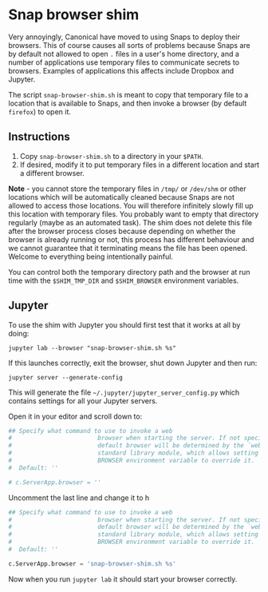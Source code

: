 # Snap browser shim

Very annoyingly, Canonical have moved to using Snaps to deploy their browsers.  This of course causes all sorts of problems because Snaps are by default not allowed to open `.` files in a user's home directory, and a number of applications use temporary files to communicate secrets to browsers. Examples of applications this affects include Dropbox and Jupyter.

The script `snap-browser-shim.sh` is meant to copy that temporary file to a location that is available to Snaps, and then invoke a browser (by default `firefox`) to open it.

## Instructions

1. Copy  `snap-browser-shim.sh` to a directory in your `$PATH`.
2. If desired, modify it to put temporary files in a different location and start a different browser.

**Note** - you cannot store the temporary files in `/tmp/` or `/dev/shm` or other locations which will be automatically cleaned because Snaps are not allowed to access those locations. You will therefore infinitely slowly fill up this location with temporary files. You probably want to empty that directory regularly (maybe as an automated task).  The shim does not delete this file after the browser process closes because depending on whether the browser is already running or not, this process has different behaviour and we cannot guarantee that it terminating means the file has been opened. Welcome to everything being intentionally painful.

You can control both the temporary directory path and the browser at run time with the `$SHIM_TMP_DIR` and `$SHIM_BROWSER` environment variables.

## Jupyter

To use the shim with Jupyter you should first test that it works at all by doing:

```
jupyter lab --browser "snap-browser-shim.sh %s"
```

If this launches correctly, exit the browser, shut down Jupyter and then run:

```
jupyter server --generate-config
```

This will generate the file `~/.jupyter/jupyter_server_config.py` which contains settings for all your Jupyter servers. 

Open it in your editor and scroll down to:

```python
## Specify what command to use to invoke a web
#                        browser when starting the server. If not specified, the
#                        default browser will be determined by the `webbrowser`
#                        standard library module, which allows setting of the
#                        BROWSER environment variable to override it.
#  Default: ''

# c.ServerApp.browser = ''
```

Uncomment the last line and change it to h
```python
## Specify what command to use to invoke a web
#                        browser when starting the server. If not specified, the
#                        default browser will be determined by the `webbrowser`
#                        standard library module, which allows setting of the
#                        BROWSER environment variable to override it.
#  Default: ''

c.ServerApp.browser = 'snap-browser-shim.sh %s' 
```

Now when you run `jupyter lab` it should start your browser correctly.
